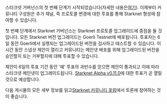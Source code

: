 스타크넷 거버넌스의 첫 번째 단계가 시작되었습니다(자세한 내용은[여기](https://www.starknet.io/en/posts/governance/starknets-governance-first-phase)). 이제부터 커뮤니티 구성원은 추가 채널, 즉 프로토콜 변경에 대한 투표를 통해 Starknet 형성에 참여할 수 있습니다.

첫 번째 단계에서 Starknet 거버넌스는 Starknet 프로토콜 업그레이드에 중점을 둘 것입니다. 모든 Starknet 버전 업그레이드는 Goerli Testnet에 배포됩니다. 투표자는 6일 동안 Goerli에서 실행되는 업그레이드된 버전을 검사하고 테스트할 수 있습니다. 이 시간 동안 스냅샷 제안이 열리고 커뮤니티는 메인넷 배포를 위해 업그레이드된 버전을 승인할지 또는 거부할지에 대해 투표할 수 있습니다.

제안이 6일의 투표 기간 동안 '예' 투표의 과반수를 얻으면 제안이 통과되고 이에 따라 스타크넷 메인넷이 업그레이드됩니다. [Starknet Alpha v0.11.0](https://docs.starknet.io/documentation/starknet_versions/upcoming_versions/#what_to_expect)에 대한 투표가 곧 열릴 것으로 예상합니다.

다음 게시물의 모든 세부 정보를 읽고[Starknet 커뮤니티 포럼](https://community.starknet.io/)에서 토론에 참여하는 것이 좋습니다.
